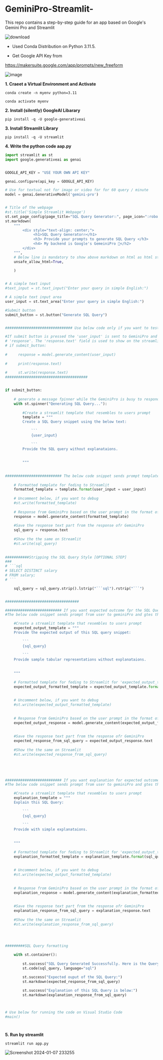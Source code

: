 # GeminiPro-Streamlit-
This repo contains a step-by-step guide for an app based on Google's Gemini Pro and Streamlit

![download](https://github.com/ParthaPRay/GeminiPro-Streamlit-/assets/1689639/5b177340-e940-431c-a1d8-bac84a9785ec)


* Used Conda Distribution on Python 3.11.5.



* Get Google API Key from 

https://makersuite.google.com/app/prompts/new_freeform

![image](https://github.com/ParthaPRay/GeminiPro-Streamlit-/assets/1689639/7c496165-ae6a-48e8-ac75-fc39beef2064)



**1. Craeet a Virtual Environment and Activate**

```
conda create -n myenv python=3.11
```

```
conda activate myenv
```

**2. Install (silently) GoogleAI Libarary**

```
pip install -q -U google-generativeai
```

**3. Install Streamlit Library**

```
pip install -q -U streamlit
```

**4. Write the python code aap.py**

```python
import streamlit as st
import google.generativeai as genai


GOOGLE_API_KEY = "USE YOUR OWN API KEY"

genai.configure(api_key = GOOGLE_API_KEY)

# Use for textual not for image or video for for 60 query / minute
model = genai.GenerativeModel('gemini-pro')


# Title of the webpage
#st.title('Simple Streamlit Webpage')
st.set_page_config(page_title="SQL Query Generator💥", page_icon=":robot:")
st.markdown(
    """
        <div style="text-align: center;">
             <h1>SQL Query Generator🔥</h1>
             <h3> Provide your prompts to generate SQL Query </h3>
             <h4> My backend is Google's GemeiniPro 💪</h2>
        </div>
    """,
    # Below line is mandatory to show above markdown on html as html style
    unsafe_allow_html=True,
    
    )


# A simple text input 
#text_input = st.text_input("Enter your query in simple English:")

# A simple text input area
user_input = st.text_area("Enter your query in simple English:")

#Submit button
submit_button = st.button("Generate SQL Query")


############################### Use below code only if you want to test whether the code is running

#If submit button is pressed the 'user_input' is sent to GeminiPro and the response is saved into 
# 'response'. The 'response.text' field is used to show on the streamlit web page.
# if submit_button:
    
#     response = model.generate_content(user_input)
    
#     print(response.text)
    
#     st.write(response.text)
######################################


if submit_button:
    
    # generate a message fpinner while the GeminiPro is busy to respond back to user's query
    with st.spinner("Qenerating SQL Query..."):
        
        #Create a streamlit template that resembles to users prompt
        template = """
        Create a SQL Query snippet using the below text:
            
            ```
            {user_input}
            
            ```
        Provide the SQL query without explanataions.
        
        
        """
    
    
########################## The below code snippet sends prompt template 'template' from user to geminiPro and gtes the SQL query back on Streamlit
    
    # Formatted template for feding to Streamlit
    formatted_template = template.format(user_input = user_input)
   
    # Uncomment below, if you want to debug 
    #st.write(formatted_template)
    
    # Response from GeminiPro based on the user prompt in the format of formatted template
    response = model.generate_content(formatted_template)
    
    #Save the response text part from the response ofr GeminiPro
    sql_query = response.text
    
    #Show the the same on Streamlit
    #st.write(sql_query)
    
    
###########Stripping the SQL Query Style [OPTIONAL STEP]
###
# ```sql
# SELECT DISTINCT salary
# FROM salary;
# ```

    sql_query = sql_query.strip().lstrip("```sql").rstrip("```")


##################################

########################## If you want expected outcome fpr the SQL Query
#The below code snippet sends prompt from user to geminiPro and gtes the SQL query back on Streamlit

    #Create a streamlit template that resembles to users prompt
    expected_output_template = """
    Provide the expected output of this SQL query snippet:
            
        ```
        {sql_query}
            
        ```
    Provide sample tabular representations without explanataions.
        
        
    """
        
    # Formatted template for feding to Streamlit for 'expected_output_template'
    expected_output_formatted_template = expected_output_template.format(sql_query = sql_query)
        
       
    # Uncomment below, if you want to debug 
    #st.write(expected_output_formatted_template)
        
        
    # Response from GeminiPro based on the user prompt in the format of formatted template
    expected_output_response = model.generate_content(expected_output_formatted_template)
        
        
    #Save the response text part from the response ofr GeminiPro
    expected_response_from_sql_query = expected_output_response.text
        
    #Show the the same on Streamlit
    #st.write(expected_response_from_sql_query)





########################## If you want explanation for expected outcome fpr the SQL Query
#The below code snippet sends prompt from user to geminiPro and gtes the SQL query back on Streamlit

    #Create a streamlit template that resembles to users prompt
    explanation_template = """
    Explain this SQL Query:
            
        ```
        {sql_query}
            
        ```
    Provide with simple explanataions.
        
        
    """
        
    # Formatted template for feding to Streamlit for 'expected_output_template'
    explanation_formatted_template = explanation_template.format(sql_query = sql_query)
        
       
    # Uncomment below, if you want to debug 
    #st.write(expected_output_formatted_template)
        
        
    # Response from GeminiPro based on the user prompt in the format of formatted template
    explanation_response = model.generate_content(explanation_formatted_template)
        
        
    #Save the response text part from the response ofr GeminiPro
    explanation_response_from_sql_query = explanation_response.text
        
    #Show the the same on Streamlit
    #st.write(explanation_response_from_sql_query)




#########SQL Query formatting
    
    with st.container():
        
        st.success("SQL Query Generated Successfully. Here is the Query below:")
        st.code(sql_query, language="sql")

        st.success("Expected ouput of the SQL Query:")
        st.markdown(expected_response_from_sql_query)
        
        st.success("Explanation of this SQL Query is below:")
        st.markdown(explanation_response_from_sql_query)



# Use below for running the code on Visual Studio Code
#main()




```

**5. Run by streamlit**

```
streamlit run app.py
```

![Screenshot 2024-01-07 233255](https://github.com/ParthaPRay/GeminiPro-Streamlit-/assets/1689639/9d4fe6c1-a1cf-4beb-ab58-ec5f5c769d1d)

